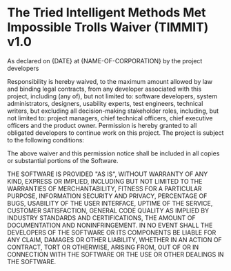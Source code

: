 # The Tried Intelligent Methods Met Impossible Trolls Waiver (TIMMIT) v1.0

As declared on {DATE} at {NAME-OF-CORPORATION} by the project developers

Responsibility is hereby waived, to the maximum amount allowed by law and binding legal contracts, from any developer associated with this project, including (any of), but not limited to: software developers, system administrators, designers, usability experts, test engineers, technical writers, but excluding all decision-making stakeholder roles, including, but not limited to: project managers, chief technical officers, chief executive officers and the product owner. Permission is hereby granted to all obligated developers to continue work on this project. The project is subject to the following conditions:

The above waiver and this permission notice shall be included in all copies or substantial portions of the Software.

THE SOFTWARE IS PROVIDED "AS IS", WITHOUT WARRANTY OF ANY KIND, EXPRESS OR IMPLIED, INCLUDING BUT NOT LIMITED TO THE WARRANTIES OF MERCHANTABILITY, FITNESS FOR A PARTICULAR PURPOSE, INFORMATION SECURITY AND PRIVACY, PERCENTAGE OF BUGS, USABILITY OF THE USER INTERFACE, UPTIME OF THE SERVICE, CUSTOMER SATISFACTION, GENERAL CODE QUALITY AS IMPLIED BY INDUSTRY STANDARDS AND CERTIFICATIONS, THE AMOUNT OF DOCUMENTATION AND NONINFRINGEMENT. IN NO EVENT SHALL THE DEVELOPERS OF THE SOFTWARE OR ITS COMPONENTS BE LIABLE FOR ANY CLAIM, DAMAGES OR OTHER LIABILITY, WHETHER IN AN ACTION OF CONTRACT, TORT OR OTHERWISE, ARISING FROM, OUT OF OR IN CONNECTION WITH THE SOFTWARE OR THE USE OR OTHER DEALINGS IN THE SOFTWARE.
